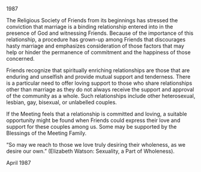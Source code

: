 1987

The Religious Society of Friends from its beginnings has stressed the conviction that marriage is a binding relationship entered into in the presence of God and witnessing Friends. Because of the importance of this relationship, a procedure has grown-up among Friends that discourages hasty marriage and emphasizes consideration of those factors that may help or hinder the permanence of commitment and the happiness of those concerned.

Friends recognize that spiritually enriching relationships are those that are enduring and unselfish and provide mutual support and tenderness. There is a particular need to offer loving support to those who share relationships other than marriage as they do not always receive the support and approval of the community as a whole. Such relationships include other heterosexual, lesbian, gay, bisexual, or unlabelled couples.

If the Meeting feels that a relationship is committed and loving, a suitable opportunity might be found when Friends could express their love and support for these couples among us. Some may be supported by the Blessings of the Meeting Family.

“So may we reach to those we love truly desiring their wholeness, as we desire our own.” (Elizabeth Watson: Sexuality, a Part of Wholeness).

April 1987
